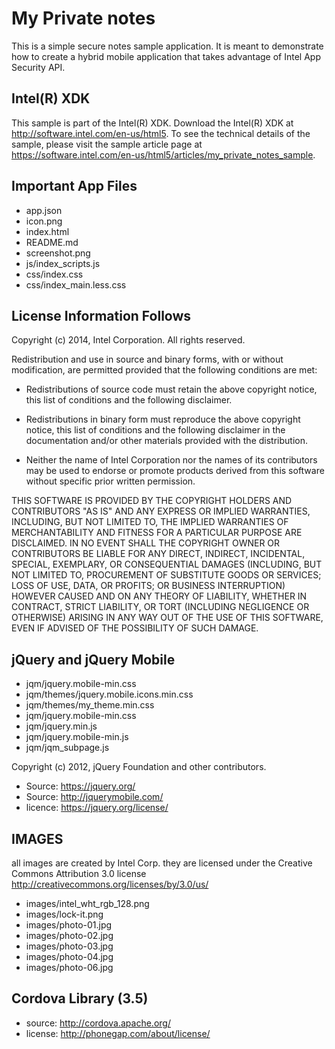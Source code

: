 My Private notes
=====
This is a simple secure notes sample application. It is meant to demonstrate how to create a hybrid mobile application
that takes advantage of Intel App Security API. 

Intel(R) XDK
--------------------------
This sample is part of the Intel(R) XDK. Download the Intel(R) XDK at http://software.intel.com/en-us/html5. 
To see the technical details of the sample, please visit the sample article page 
at https://software.intel.com/en-us/html5/articles/my_private_notes_sample.

Important App Files
---------------------------
* app.json
* icon.png
* index.html
* README.md
* screenshot.png
* js/index_scripts.js
* css/index.css
* css/index_main.less.css


License Information Follows
---------------------------
Copyright (c) 2014, Intel Corporation. All rights reserved.

Redistribution and use in source and binary forms, with or without modification, 
are permitted provided that the following conditions are met:

- Redistributions of source code must retain the above copyright notice, 
  this list of conditions and the following disclaimer.

- Redistributions in binary form must reproduce the above copyright notice, 
  this list of conditions and the following disclaimer in the documentation 
  and/or other materials provided with the distribution.

- Neither the name of Intel Corporation nor the names of its contributors 
  may be used to endorse or promote products derived from this software 
  without specific prior written permission.

THIS SOFTWARE IS PROVIDED BY THE COPYRIGHT HOLDERS AND CONTRIBUTORS "AS IS" 
AND ANY EXPRESS OR IMPLIED WARRANTIES, INCLUDING, BUT NOT LIMITED TO, 
THE IMPLIED WARRANTIES OF MERCHANTABILITY AND FITNESS FOR A PARTICULAR PURPOSE 
ARE DISCLAIMED. IN NO EVENT SHALL THE COPYRIGHT OWNER OR CONTRIBUTORS BE 
LIABLE FOR ANY DIRECT, INDIRECT, INCIDENTAL, SPECIAL, EXEMPLARY, OR 
CONSEQUENTIAL DAMAGES (INCLUDING, BUT NOT LIMITED TO, PROCUREMENT OF SUBSTITUTE 
GOODS OR SERVICES; LOSS OF USE, DATA, OR PROFITS; OR BUSINESS INTERRUPTION) 
HOWEVER CAUSED AND ON ANY THEORY OF LIABILITY, WHETHER IN CONTRACT, STRICT 
LIABILITY, OR TORT (INCLUDING NEGLIGENCE OR OTHERWISE) ARISING IN ANY WAY OUT 
OF THE USE OF THIS SOFTWARE, EVEN IF ADVISED OF THE POSSIBILITY OF SUCH DAMAGE.

jQuery and jQuery Mobile
------------------------
* jqm/jquery.mobile-min.css
* jqm/themes/jquery.mobile.icons.min.css
* jqm/themes/my_theme.min.css
* jqm/jquery.mobile-min.css
* jqm/jquery.min.js
* jqm/jquery.mobile-min.js
* jqm/jqm_subpage.js

Copyright (c) 2012, jQuery Foundation and other contributors.

* Source:   https://jquery.org/
* Source:   http://jquerymobile.com/
* licence:  https://jquery.org/license/

IMAGES
-----------------------------------------------------------------------------
all images are created by Intel Corp. 
they are licensed under the Creative Commons Attribution 3.0 license 
http://creativecommons.org/licenses/by/3.0/us/

* images/intel_wht_rgb_128.png
* images/lock-it.png
* images/photo-01.jpg
* images/photo-02.jpg
* images/photo-03.jpg
* images/photo-04.jpg
* images/photo-06.jpg

Cordova Library (3.5)
--------------------------
* source:  http://cordova.apache.org/
* license:  http://phonegap.com/about/license/


